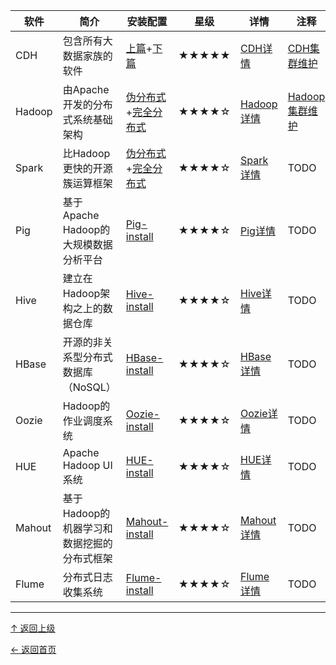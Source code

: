 
|软件|简介|安装配置|星级|详情|注释|
|---|---|---|---|---|---|
|CDH|包含所有大数据家族的软件|[上篇](CDH/CDH-install-1.md)+[下篇](CDH/CDH-install-2.md)|★★★★★|[CDH详情](CDH/CDH.md)|[CDH集群维护](CDH/CDH-maintainance.md)|
|Hadoop|由Apache开发的分布式系统基础架构|[伪分布式](Hadoop/Hadoop-install-pseudo-distributed.md)+[完全分布式](Hadoop/Hadoop-install-fully-distributed.md)|★★★★☆|[Hadoop详情](Hadoop/Hadoop.md)|[Hadoop集群维护](Hadoop/Hadoop-error.md)|  
|Spark|比Hadoop更快的开源簇运算框架|[伪分布式](Spark/Spark-install-pseudo-distributed.md)+[完全分布式](Spark/Spark-install-fully-distributed.md)|★★★★☆|[Spark详情](Spark/Spark.md)|TODO|  
|Pig|基于Apache Hadoop的大规模数据分析平台|[Pig-install](Pig/Pig-install.md)|★★★★☆|[Pig详情](Pig/Pig.md)|TODO|  
|Hive|建立在Hadoop架构之上的数据仓库|[Hive-install](Hive/Hive-install.md)|★★★★☆|[Hive详情](Hive/Hive.md)|TODO|
|HBase|开源的非关系型分布式数据库（NoSQL）|[HBase-install](HBase/HBase-install.md)|★★★★☆|[HBase详情](HBase/HBase.md)|TODO|
|Oozie|Hadoop的作业调度系统|[Oozie-install](Oozie/Oozie-install.md)|★★★★☆|[Oozie详情](Oozie/Oozie.md)|TODO|
|HUE|Apache Hadoop UI系统|[HUE-install](HUE/HUE-install.md)|★★★★☆|[HUE详情](HUE/HUE.md)|TODO|
|Mahout|基于Hadoop的机器学习和数据挖掘的分布式框架|[Mahout-install](Mahout/Mahout-install.md)|★★★★☆|[Mahout详情](Mahout/Mahout.md)|TODO|
|Flume| 分布式日志收集系统|[Flume-install](Flume/Flume-install.md)|★★★★☆|[Flume详情](Flume/Flume.md)|TODO|

----
[↑ 返回上级](https://github.com/asin929/linux-software)

[← 返回首页](https://github.com/asin929/linux-software)
